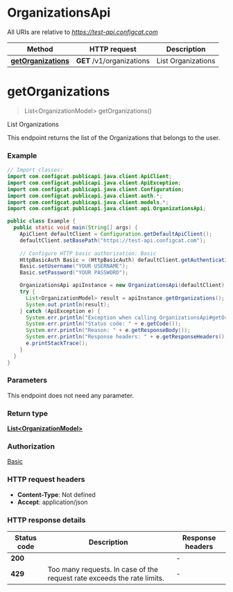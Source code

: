 # OrganizationsApi

All URIs are relative to *https://test-api.configcat.com*

| Method | HTTP request | Description |
|------------- | ------------- | -------------|
| [**getOrganizations**](OrganizationsApi.md#getOrganizations) | **GET** /v1/organizations | List Organizations |


<a id="getOrganizations"></a>
# **getOrganizations**
> List&lt;OrganizationModel&gt; getOrganizations()

List Organizations

This endpoint returns the list of the Organizations that belongs to the user.

### Example
```java
// Import classes:
import com.configcat.publicapi.java.client.ApiClient;
import com.configcat.publicapi.java.client.ApiException;
import com.configcat.publicapi.java.client.Configuration;
import com.configcat.publicapi.java.client.auth.*;
import com.configcat.publicapi.java.client.models.*;
import com.configcat.publicapi.java.client.api.OrganizationsApi;

public class Example {
  public static void main(String[] args) {
    ApiClient defaultClient = Configuration.getDefaultApiClient();
    defaultClient.setBasePath("https://test-api.configcat.com");
    
    // Configure HTTP basic authorization: Basic
    HttpBasicAuth Basic = (HttpBasicAuth) defaultClient.getAuthentication("Basic");
    Basic.setUsername("YOUR USERNAME");
    Basic.setPassword("YOUR PASSWORD");

    OrganizationsApi apiInstance = new OrganizationsApi(defaultClient);
    try {
      List<OrganizationModel> result = apiInstance.getOrganizations();
      System.out.println(result);
    } catch (ApiException e) {
      System.err.println("Exception when calling OrganizationsApi#getOrganizations");
      System.err.println("Status code: " + e.getCode());
      System.err.println("Reason: " + e.getResponseBody());
      System.err.println("Response headers: " + e.getResponseHeaders());
      e.printStackTrace();
    }
  }
}
```

### Parameters
This endpoint does not need any parameter.

### Return type

[**List&lt;OrganizationModel&gt;**](OrganizationModel.md)

### Authorization

[Basic](../README.md#Basic)

### HTTP request headers

 - **Content-Type**: Not defined
 - **Accept**: application/json

### HTTP response details
| Status code | Description | Response headers |
|-------------|-------------|------------------|
| **200** |  |  -  |
| **429** | Too many requests. In case of the request rate exceeds the rate limits. |  -  |

